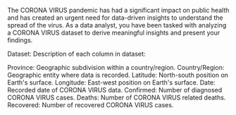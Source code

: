 The CORONA VIRUS pandemic has had a significant impact on public health and has created an urgent need for data-driven insights to understand the spread of the virus. As a data analyst, you have been tasked with analyzing a CORONA VIRUS dataset to derive meaningful insights and present your findings.

Dataset:
Description of each column in dataset:

Province: Geographic subdivision within a country/region.
Country/Region: Geographic entity where data is recorded.
Latitude: North-south position on Earth's surface.
Longitude: East-west position on Earth's surface.
Date: Recorded date of CORONA VIRUS data.
Confirmed: Number of diagnosed CORONA VIRUS cases.
Deaths: Number of CORONA VIRUS related deaths.
Recovered: Number of recovered CORONA VIRUS cases.
